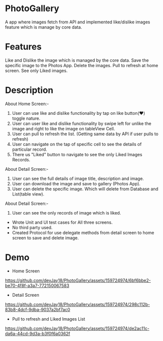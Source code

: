 # PhotoGallery
A app where images fetch from API and implemented like/dislike images feature which is manage by core data.

# Features 
 Like and Dislike the image which is managed by the core data.
 Save the specific image to the Photos App.
 Delete the images.
 Pull to refresh at home screen.
 See only Liked images. 


# Description 
About Home Screen:- 
1. User can use like and dislike functionality by tap on like button(❤️) toggle nature.
2. User can user like and dislike functionality by swipe left for unlike the image and right to like the image on tableView Cell.
3. User can pull to refresh the list. (Getting same data by API if user pulls to refresh)
4. User can navigate on the tap of specific cell to see the details of particular record.
5. There us "Liked" button to navigate to see the only Liked Images Records.

About Detail Screen:- 
1. User can see the full details of image title, description and image.
2. User can download the image and save to gallery (Photos App).
3. User can delete the specific image. Which will delete from Database and List(table view).

About Detail Screen:- 
1. User can see the only records of image which is liked.


- Wrote Unit and UI test cases for All three screens.
- No third party used.
- Created Protocol for use delegate methods from detail screen to home screen to save and delete image. 

# Demo 

- Home Screen 

https://github.com/devJay18/PhotoGallery/assets/159724974/6bf6bbe2-be70-4f8f-a3a7-772150067583

- Detail Screen

https://github.com/devJay18/PhotoGallery/assets/159724974/298c112b-83b8-4dcf-9dba-9037a2bf7ac0

- Pull to refresh and Liked Images List

https://github.com/devJay18/PhotoGallery/assets/159724974/de2ac11c-da6a-44cd-9d3a-b3f0f6a0362f
